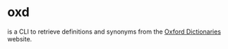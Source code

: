 # oxd

is a CLI to retrieve definitions and synonyms from the [Oxford Dictionaries](https://en.oxforddictionaries.com) website.
